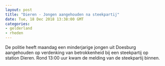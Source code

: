 ```yaml
---
layout: post
title: "Dieren - Jongen aangehouden na steekpartij"
date: Tue, 18 Dec 2018 13:38:00 GMT
categories: 
- gelderland 
- rheden 
---
```


De politie heeft maandag een minderjarige jongen uit Doesburg aangehouden op verdenking van betrokkenheid bij een steekpartij op station Dieren. Rond 13:00 uur kwam de melding van de steekpartij binnen.
